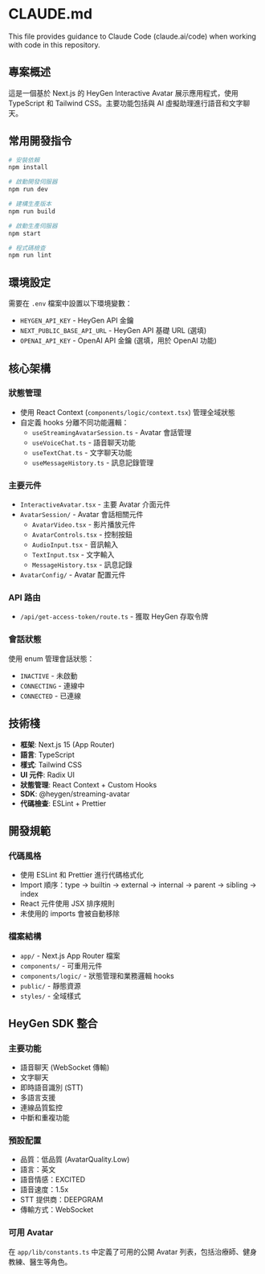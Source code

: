 # CLAUDE.md

This file provides guidance to Claude Code (claude.ai/code) when working with code in this repository.

## 專案概述

這是一個基於 Next.js 的 HeyGen Interactive Avatar 展示應用程式，使用 TypeScript 和 Tailwind CSS。主要功能包括與 AI 虛擬助理進行語音和文字聊天。

## 常用開發指令

```bash
# 安裝依賴
npm install

# 啟動開發伺服器
npm run dev

# 建構生產版本
npm run build

# 啟動生產伺服器
npm start

# 程式碼檢查
npm run lint
```

## 環境設定

需要在 `.env` 檔案中設置以下環境變數：
- `HEYGEN_API_KEY` - HeyGen API 金鑰
- `NEXT_PUBLIC_BASE_API_URL` - HeyGen API 基礎 URL (選填)
- `OPENAI_API_KEY` - OpenAI API 金鑰 (選填，用於 OpenAI 功能)

## 核心架構

### 狀態管理
- 使用 React Context (`components/logic/context.tsx`) 管理全域狀態
- 自定義 hooks 分離不同功能邏輯：
  - `useStreamingAvatarSession.ts` - Avatar 會話管理
  - `useVoiceChat.ts` - 語音聊天功能
  - `useTextChat.ts` - 文字聊天功能
  - `useMessageHistory.ts` - 訊息記錄管理

### 主要元件
- `InteractiveAvatar.tsx` - 主要 Avatar 介面元件
- `AvatarSession/` - Avatar 會話相關元件
  - `AvatarVideo.tsx` - 影片播放元件
  - `AvatarControls.tsx` - 控制按鈕
  - `AudioInput.tsx` - 音訊輸入
  - `TextInput.tsx` - 文字輸入
  - `MessageHistory.tsx` - 訊息記錄
- `AvatarConfig/` - Avatar 配置元件

### API 路由
- `/api/get-access-token/route.ts` - 獲取 HeyGen 存取令牌

### 會話狀態
使用 enum 管理會話狀態：
- `INACTIVE` - 未啟動
- `CONNECTING` - 連線中
- `CONNECTED` - 已連線

## 技術棧

- **框架**: Next.js 15 (App Router)
- **語言**: TypeScript
- **樣式**: Tailwind CSS
- **UI 元件**: Radix UI
- **狀態管理**: React Context + Custom Hooks
- **SDK**: @heygen/streaming-avatar
- **代碼檢查**: ESLint + Prettier

## 開發規範

### 代碼風格
- 使用 ESLint 和 Prettier 進行代碼格式化
- Import 順序：type -> builtin -> external -> internal -> parent -> sibling -> index
- React 元件使用 JSX 排序規則
- 未使用的 imports 會被自動移除

### 檔案結構
- `app/` - Next.js App Router 檔案
- `components/` - 可重用元件
- `components/logic/` - 狀態管理和業務邏輯 hooks
- `public/` - 靜態資源
- `styles/` - 全域樣式

## HeyGen SDK 整合

### 主要功能
- 語音聊天 (WebSocket 傳輸)
- 文字聊天
- 即時語音識別 (STT)
- 多語言支援
- 連線品質監控
- 中斷和重複功能

### 預設配置
- 品質：低品質 (AvatarQuality.Low)
- 語言：英文
- 語音情感：EXCITED
- 語音速度：1.5x
- STT 提供商：DEEPGRAM
- 傳輸方式：WebSocket

### 可用 Avatar
在 `app/lib/constants.ts` 中定義了可用的公開 Avatar 列表，包括治療師、健身教練、醫生等角色。